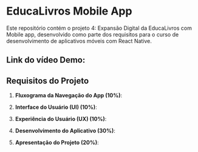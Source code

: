 # EducaLivros Mobile App

Este repositório contém o projeto 4: Expansão Digital da EducaLivros com Mobile app, desenvolvido como parte dos requisitos para o curso de desenvolvimento de aplicativos móveis com React Native.


<h2>Link do vídeo Demo: </h2>

## Requisitos do Projeto

1. **Fluxograma da Navegação do App (10%)**:

2. **Interface do Usuário (UI) (10%)**: 

3. **Experiência do Usuário (UX) (10%)**:

4. **Desenvolvimento do Aplicativo (30%)**: 

5. **Apresentação do Projeto (20%)**:

